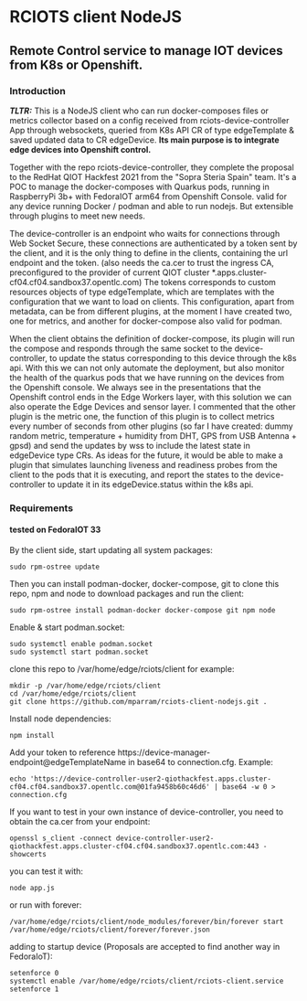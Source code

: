 # RCIOTS client NodeJS
## Remote Control service to manage IOT devices from K8s or Openshift.

### Introduction

***TLTR:*** This is a NodeJS client who can run docker-composes files or metrics collector based on a config received from rciots-device-controller App through websockets, queried from K8s API CR of type edgeTemplate & saved updated data to CR edgeDevice. **Its main purpose is to integrate edge devices into Openshift control.**

Together with the repo rciots-device-controller, they complete the proposal to the RedHat QIOT Hackfest 2021 from the "Sopra Steria Spain" team.
It's a POC to manage the docker-composes with Quarkus pods, running in RaspberryPi 3b+ with FedoraIOT arm64 from Openshift Console. valid for any device running Docker / podman and able to run nodejs. But extensible through plugins to meet new needs.

The device-controller is an endpoint who waits for connections through Web Socket Secure, these connections are authenticated by a token sent by the client, and it is the only thing to define in the clients, containing the url endpoint and the token. (also needs the ca.cer to trust the ingress CA, preconfigured to the provider of current QIOT cluster *.apps.cluster-cf04.cf04.sandbox37.opentlc.com)
The tokens corresponds to custom resources objects of type edgeTemplate, which are templates with the configuration that we want to load on clients. This configuration, apart from metadata, can be from different plugins, at the moment I have created two, one for metrics, and another for docker-compose also valid for podman.

When the client obtains the definition of docker-compose, its plugin will run the compose and responds through the same socket to the device-controller, to update the status corresponding to this device through the k8s api.
With this we can not only automate the deployment, but also monitor the health of the quarkus pods that we have running on the devices from the Openshift console. We always see in the presentations that the Openshift control ends in the Edge Workers layer, with this solution we can also operate the Edge Devices and sensor layer.
I commented that the other plugin is the metric one, the function of this plugin is to collect metrics every number of seconds from other plugins (so far I have created: dummy random metric, temperature + humidity from DHT, GPS from USB Antenna + gpsd) and send the updates by wss to include the latest state in edgeDevice type CRs.
As ideas for the future, it would be able to make a plugin that simulates launching liveness and readiness probes from the client to the pods that it is executing, and report the states to the device-controller to update it in its edgeDevice.status within the k8s api.

### Requirements 

#### tested on FedoraIOT 33 

By the client side, start updating all system packages:

```
sudo rpm-ostree update
```

Then you can install podman-docker, docker-compose, git to clone this repo, npm and node to download packages and run the client:

```
sudo rpm-ostree install podman-docker docker-compose git npm node
```

Enable & start podman.socket:

```
sudo systemctl enable podman.socket
sudo systemctl start podman.socket
```

clone this repo to /var/home/edge/rciots/client for example:

```
mkdir -p /var/home/edge/rciots/client
cd /var/home/edge/rciots/client
git clone https://github.com/mparram/rciots-client-nodejs.git .
```

Install node dependencies:
```
npm install
```

Add your token to reference  https://device-manager-endpoint@edgeTemplateName in base64 to connection.cfg. Example:
```
echo 'https://device-controller-user2-qiothackfest.apps.cluster-cf04.cf04.sandbox37.opentlc.com@01fa9458b60c46d6' | base64 -w 0 > connection.cfg
```

If you want to test in your own instance of device-controller, you need to obtain the ca.cer from your endpoint:

```
openssl s_client -connect device-controller-user2-qiothackfest.apps.cluster-cf04.cf04.sandbox37.opentlc.com:443 -showcerts
```

you can test it with:

```
node app.js
```

or run with forever:

```
/var/home/edge/rciots/client/node_modules/forever/bin/forever start /var/home/edge/rciots/client/forever/forever.json
```

adding to startup device (Proposals are accepted to find another way in FedoraIoT):

```
setenforce 0
systemctl enable /var/home/edge/rciots/client/rciots-client.service
setenforce 1
```


